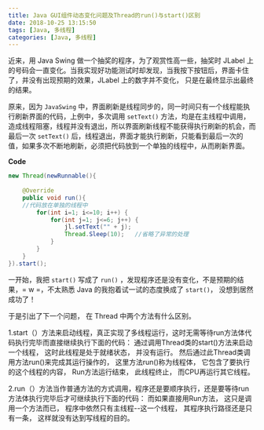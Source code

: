 ```yaml
---
title: Java GUI组件动态变化问题及Thread的run()与start()区别
date: 2018-10-25 13:15:50
tags: [Java, 多线程]
categories: [Java, 多线程]
---
```


近来，用 Java Swing 做一个抽奖的程序，为了观赏性高一些，抽奖时 JLabel 上的号码会一直变化。当我实现好功能测试时却发现，当我按下按钮后，界面卡住了，并没有出现预期的效果，JLabel 上的数字并不变化， 只是在最终显示出最终的结果。

原来，因为 `JavaSwing` 中，界面刷新是线程同步的，同一时间只有一个线程能执行刷新界面的代码，上例中，多次调用 `setText()` 方法，均是在主线程中调用，造成线程阻塞，线程并没有退出，所以界面刷新线程不能获得执行刷新的机会，而最后一次 `setText()` 后，线程退出，界面才能执行刷新，只能看到最后一次的值，如果多次不断地刷新，必须把代码放到一个单独的线程中，从而刷新界面。

**Code**

```Java
new Thread(newRunnable(){
    
	@Override
	public void run(){
	//代码放在单独的线程中
        for(int i=1; i<=10; i++) {
            for(int j=1; j<=6; j++) {
                jl.setText("" + j);
                Thread.Sleep(10);	//省略了异常的处理
            }
        }
	}
}).start();
```

一开始，我把 `start()` 写成了 `run()` ，发现程序还是没有变化，不是预期的结果，= w =，不太熟悉 Java 的我抱着试一试的态度换成了 `start()`， 没想到居然成功了！

于是引出了下一个问题， 在 Thread 中两个方法有什么区别。

1.start（）方法来启动线程，真正实现了多线程运行，这时无需等待run方法体代码执行完毕而直接继续执行下面的代码： 通过调用Thread类的start()方法来启动一个线程， 这时此线程是处于就绪状态， 并没有运行。 然后通过此Thread类调用方法run()来完成其运行操作的， 这里方法run()称为线程体， 它包含了要执行的这个线程的内容， Run方法运行结束， 此线程终止， 而CPU再运行其它线程。

2.run（）方法当作普通方法的方式调用，程序还是要顺序执行，还是要等待run方法体执行完毕后才可继续执行下面的代码： 而如果直接用Run方法， 这只是调用一个方法而已， 程序中依然只有主线程--这一个线程， 其程序执行路径还是只有一条， 这样就没有达到写线程的目的。